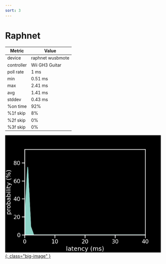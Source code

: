 ```yaml
---
sort: 3
---
```

# Raphnet

| Metric     | Value            |
| ---------- | ---------------- |
| device     | raphnet wusbmote |
| controller | Wii GH3 Guitar   |
| poll rate  | 1 ms             |
| min        | 0.51 ms          |
| max        | 2.41 ms          |
| avg        | 1.41 ms          |
| stddev     | 0.43 ms          |
| %on time   | 92%              |
| %1f skip   | 8%               |
| %2f skip   | 0%               |
| %3f skip   | 0%               |

[![Graph](/assets/images/results/raphnet_gh3_n.png){: class="big-image" }](/assets/images/results/raphnet_gh3_n.png)
